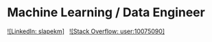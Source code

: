 # Machine Learning / Data Engineer

[![LinkedIn: slapekm]](https://www.linkedin.com/in/slapek/)
&nbsp;
[![Stack Overflow: user:10075090]](https://stackoverflow.com/users/10126366/slapek)
